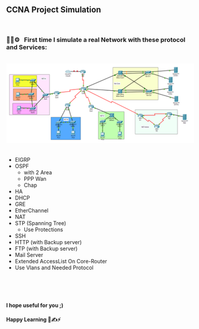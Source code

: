 <h2>
    CCNA Project Simulation
</h2>

<br>

<h3> 👨‍💻⚙️ &nbsp; First time I simulate a real Network with these protocol and Services: </h3>

<br>

<IMG src="./Topology.png">

<br>
<br>

- EIGRP
- OSPF 
    - with 2 Area
    - PPP Wan
    - Chap
- HA
- DHCP
- GRE
- EtherChannel
- NAT
- STP (Spanning Tree)
    - Use Protections
- SSH
- HTTP (with Backup server)
- FTP (with Backup server)
- Mail Server
- Extended AccessList On Core-Router
- Use Vlans and Needed Protocol
<br>
<br>
<br>
<h4>I hope useful for you ;) </h4>
<h4> Happy Learning  🌱✍️⚡️ </h4>
